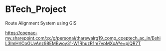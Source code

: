 # BTech_Project
Route Alignment System using GIS


https://coepac-my.sharepoint.com/:p:/g/personal/tharewalrg19_comp_coeptech_ac_in/EehiL3ImHrlCoGUvAnz98EMBwoy31-W1RhuzR1m7vpMXxA?e=pjQR7T


